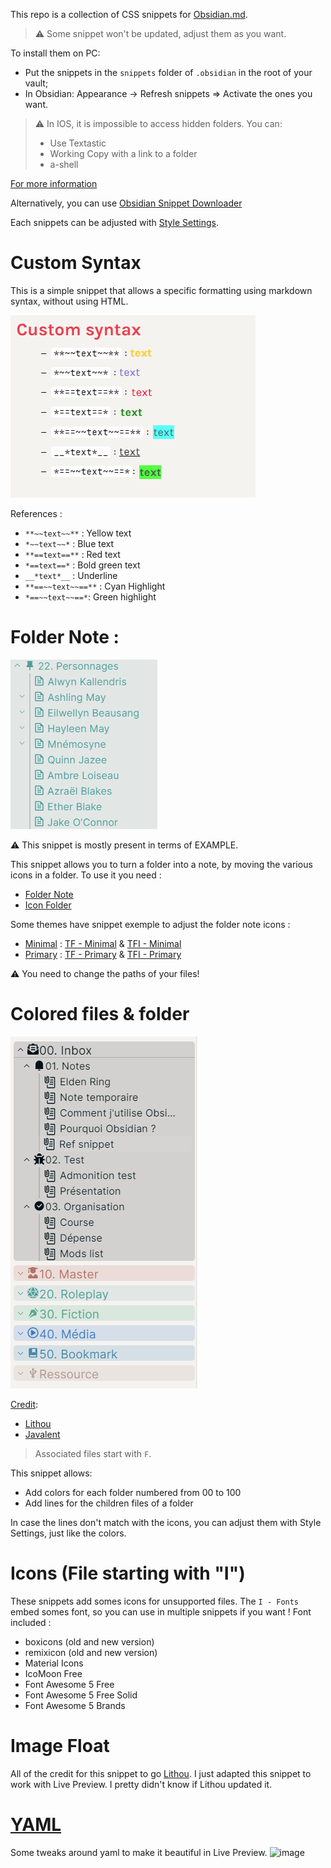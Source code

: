 This repo is a collection of CSS snippets for [Obsidian.md](https://obsidian.md/).

> ⚠️ Some snippet won't be updated, adjust them as you want. 

To install them on PC:
- Put the snippets in the `snippets` folder of `.obsidian` in the root of your vault;
- In Obsidian: Appearance → Refresh snippets ⇒ Activate the ones you want.

> :warning: In IOS, it is impossible to access hidden folders. You can:
> - Use Textastic
> - Working Copy with a link to a folder
> - a-shell  

[For more information](https://forum.obsidian.md/t/mobile-ios-app-to-work-with-hidden-folder/25741)

Alternatively, you can use [Obsidian Snippet Downloader](https://github.com/Mara-Li/obsidian-snippet-downloader)

Each snippets can be adjusted with [Style Settings](https://github.com/mgmeyers/obsidian-style-settings/).

# Custom Syntax
This is a simple snippet that allows a specific formatting using markdown syntax, without using HTML.

![](screenshot/Custom_syntax.png)

References :
- `**~~text~~**` : Yellow text
- `*~~text~~*` : Blue text
- `**==text==**` : Red text
- `*==text==*` : Bold green text
- `__*text*__` : Underline
- `**==~~text~~==**` : Cyan Highlight
- `*==~~text~~==*`: Green highlight

# Folder Note :
![](screenshot/Folder_note.png)

:warning: This snippet is mostly present in terms of EXAMPLE. 

This snippet allows you to turn a folder into a note, by moving the various icons in a folder.
To use it you need :
- [Folder Note](https://github.com/aidenlx/alx-folder-note)
- [Icon Folder](https://github.com/FlorianWoelki/obsidian-icon-folder)

Some themes have snippet exemple to adjust the folder note icons : 
- <u>Minimal</u> : [TF - Minimal](TF%20-%20Minimal.css) & [TFI - Minimal](TFI%20-%20Minimal.css)
- <u>Primary</u> : [TF - Primary](TF%20-%20Primary.css) & [TFI - Primary](TFI%20-%20Primary.css)

:warning: You need to change the paths of your files!

# Colored files & folder
![](screenshot/nested_colored.png)

<u>Credit</u>: 
- [Lithou](https://forum.obsidian.md/t/adding-color-to-obsidian-a-rainbow-of-possibility/12805/11)
- [Javalent](https://github.com/valentine195/Obsidian-Vault/blob/master/.obsidian/snippets/colors.folders.css)

> Associated files start with `F`.

This snippet allows:
- Add colors for each folder numbered from 00 to 100 
- Add lines for the children files of a folder

In case the lines don't match with the icons, you can adjust them with Style Settings, just like the colors.

# Icons (File starting with "I")
These snippets add somes icons for unsupported files.
The `I - Fonts` embed somes font, so you can use in multiple snippets if you want !
Font included :
- boxicons (old and new version)
- remixicon (old and new version)
- Material Icons
- IcoMoon Free
- Font Awesome 5 Free
- Font Awesome 5 Free Solid
- Font Awesome 5 Brands

# Image Float 

All of the credit for this snippet to go [Lithou](http://github.com/lithou/sandbox). I just adapted this snippet to work with Live Preview. I pretty didn't know if Lithou updated it.

# [YAML](YAML.css)

Some tweaks around yaml to make it beautiful in Live Preview. 
![image](https://user-images.githubusercontent.com/30244939/175826104-6d4251c7-3ceb-48fb-9817-724ddd49955b.png)

